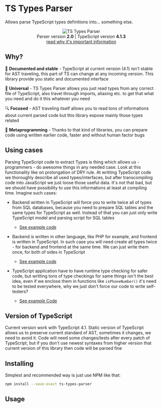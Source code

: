 # TS Types Parser

Allows parse TypeScript types definitions into... something else.

<p align="center" width="100%">
    <img src="assets/logo-mini.png" alt="TS Types Parser" /><br/>
    Parser version <strong>2.0</strong> | TypeScript version <strong>4.1.3</strong><br/>
    <a href="#version-of-typescript">read why it's important information</a>
</p>

## Why?

🚧 **Documented and stable** - TypeScript at current version (4.1) isn't stable for AST traveling, this part of TS can change at any incoming version. This library provide you static and documented interface

📐 **Universal** - TS Types Parser allows you just read types from any correct file of TypeScript, also travel through imports, aliasing etc. to get that what you need and do it this whatever you need

🔍 **Focused** - AST traveling itself allows you to read tons of informations about current parsed code but this library expose mainly those types related

🔮 **Metaprogramming** - Thanks to that kind of libraries, you can prepare code using written earlier code, faster and without human factor bugs

## Using cases

Parsing TypeScript code to extract Types is thing which allows us - programmers - do awesome things in any needed case. Look at this functionality like on prolongation of DRY rule. At writting TypeScript code we thoroughly describe all used types/interfaces, but after transcompiling code into JavaScript we just loose those useful data. It's not that bad, but we should have possibility to use this informations at least at compiling time. Imagine such cases:

- Backend written in TypeScript will force you to write twice all of types from SQL databases, because you need to prepare SQL tables and the same types for TypeScript as well. Instead of that you can just only write TypeScript model and parsing script for SQL tables
  - [See example code](/examples/sql-from-types)

- Backend is written in other language, like PHP for example, and frontend is written in TypeScript. In such case you will need create all types twice - for backend and frontend at the same time. We can just write them once, for both of sides in TypeScript
  - [See example code](/examples/php-from-types)

- TypeScript application have to have runtime type checking for safer code, but writting tons of type checkings for same things isn't the best idea, even if we enclose them in functions like `isPhoneNumber()` it's need to be tested everywhere, why we just don't force our code to write self-testers?
  - [See example Code](/examples/ts-from-types)

## Version of TypeScript

Current version work with TypeScript 4.1. Static version of TypeScript allows us to preserve current standard of AST, sometimes it changes, we need to avoid it. Code will need some changes/tests after every patch of TypeScript, but if you don't use newest syntaxes from higher version that current version of this library then code will be parsed fine

## Installing

Simplest and recommended way is just use NPM like that:

```sh
npm install --save-exact ts-types-parser
```

## Usage


